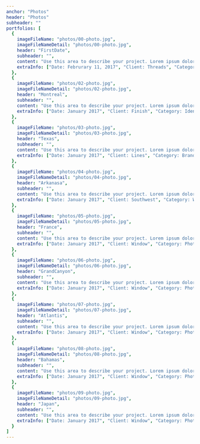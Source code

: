 ```yaml
---
anchor: "Photos"
header: "Photos"
subheader: ""
portfolios: [
  {
    imageFileName: "photos/00-photo.jpg",
    imageFileNameDetail: "photos/00-photo.jpg",
    header: "FirstDate",
    subheader: "",
    content: "Use this area to describe your project. Lorem ipsum dolor sit amet, consectetur adipisicing elit. Est blanditiis dolorem culpa incidunt minus dignissimos deserunt repellat aperiam quasi sunt officia expedita beatae cupiditate, maiores repudiandae, nostrum, reiciendis facere nemo!",
    extraInfo: ["Date: Februrary 11, 2017", "Client: Threads", "Category: Illustration"]
  },
  {
    imageFileName: "photos/02-photo.jpg",
    imageFileNameDetail: "photos/02-photo.jpg",
    header: "Montreal",
    subheader: "",
    content: "Use this area to describe your project. Lorem ipsum dolor sit amet, consectetur adipisicing elit. Est blanditiis dolorem culpa incidunt minus dignissimos deserunt repellat aperiam quasi sunt officia expedita beatae cupiditate, maiores repudiandae, nostrum, reiciendis facere nemo!",
    extraInfo: ["Date: January 2017", "Client: Finish", "Category: Identity"]
  },
  {
    imageFileName: "photos/03-photo.jpg",
    imageFileNameDetail: "photos/03-photo.jpg",
    header: "Texas",
    subheader: "",
    content: "Use this area to describe your project. Lorem ipsum dolor sit amet, consectetur adipisicing elit. Est blanditiis dolorem culpa incidunt minus dignissimos deserunt repellat aperiam quasi sunt officia expedita beatae cupiditate, maiores repudiandae, nostrum, reiciendis facere nemo!",
    extraInfo: ["Date: January 2017", "Client: Lines", "Category: Branding"]
  },
  {
    imageFileName: "photos/04-photo.jpg",
    imageFileNameDetail: "photos/04-photo.jpg",
    header: "Arkanasa",
    subheader: "",
    content: "Use this area to describe your project. Lorem ipsum dolor sit amet, consectetur adipisicing elit. Est blanditiis dolorem culpa incidunt minus dignissimos deserunt repellat aperiam quasi sunt officia expedita beatae cupiditate, maiores repudiandae, nostrum, reiciendis facere nemo!",
    extraInfo: ["Date: January 2017", "Client: Southwest", "Category: Website Design"]
  },
  {
    imageFileName: "photos/05-photo.jpg",
    imageFileNameDetail: "photos/05-photo.jpg",
    header: "France",
    subheader: "",
    content: "Use this area to describe your project. Lorem ipsum dolor sit amet, consectetur adipisicing elit. Est blanditiis dolorem culpa incidunt minus dignissimos deserunt repellat aperiam quasi sunt officia expedita beatae cupiditate, maiores repudiandae, nostrum, reiciendis facere nemo!",
    extraInfo: ["Date: January 2017", "Client: Window", "Category: Photography"]
  },
  {
    imageFileName: "photos/06-photo.jpg",
    imageFileNameDetail: "photos/06-photo.jpg",
    header: "GrandCanyon",
    subheader: "",
    content: "Use this area to describe your project. Lorem ipsum dolor sit amet, consectetur adipisicing elit. Est blanditiis dolorem culpa incidunt minus dignissimos deserunt repellat aperiam quasi sunt officia expedita beatae cupiditate, maiores repudiandae, nostrum, reiciendis facere nemo!",
    extraInfo: ["Date: January 2017", "Client: Window", "Category: Photography"]
  },
  {
    imageFileName: "photos/07-photo.jpg",
    imageFileNameDetail: "photos/07-photo.jpg",
    header: "Atlantis",
    subheader: "",
    content: "Use this area to describe your project. Lorem ipsum dolor sit amet, consectetur adipisicing elit. Est blanditiis dolorem culpa incidunt minus dignissimos deserunt repellat aperiam quasi sunt officia expedita beatae cupiditate, maiores repudiandae, nostrum, reiciendis facere nemo!",
    extraInfo: ["Date: January 2017", "Client: Window", "Category: Photography"]
  },
  {
    imageFileName: "photos/08-photo.jpg",
    imageFileNameDetail: "photos/08-photo.jpg",
    header: "Bahamas",
    subheader: "",
    content: "Use this area to describe your project. Lorem ipsum dolor sit amet, consectetur adipisicing elit. Est blanditiis dolorem culpa incidunt minus dignissimos deserunt repellat aperiam quasi sunt officia expedita beatae cupiditate, maiores repudiandae, nostrum, reiciendis facere nemo!",
    extraInfo: ["Date: January 2017", "Client: Window", "Category: Photography"]
  },
  {
    imageFileName: "photos/09-photo.jpg",
    imageFileNameDetail: "photos/09-photo.jpg",
    header: "Japan",
    subheader: "",
    content: "Use this area to describe your project. Lorem ipsum dolor sit amet, consectetur adipisicing elit. Est blanditiis dolorem culpa incidunt minus dignissimos deserunt repellat aperiam quasi sunt officia expedita beatae cupiditate, maiores repudiandae, nostrum, reiciendis facere nemo!",
    extraInfo: ["Date: January 2017", "Client: Window", "Category: Photography"]
  }
]
---
```

